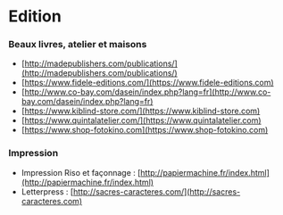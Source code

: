 # Edition

### Beaux livres, atelier et maisons

* [http://madepublishers.com/publications/](http://madepublishers.com/publications/)
* [https://www.fidele-editions.com/](https://www.fidele-editions.com)
* [http://www.co-bay.com/dasein/index.php?lang=fr](http://www.co-bay.com/dasein/index.php?lang=fr)
* [https://www.kiblind-store.com/](https://www.kiblind-store.com)
* [https://www.quintalatelier.com/](https://www.quintalatelier.com)
* [https://www.shop-fotokino.com](https://www.shop-fotokino.com)

### Impression

* Impression Riso et façonnage : [http://papiermachine.fr/index.html](http://papiermachine.fr/index.html)
* Letterpress : [http://sacres-caracteres.com/](http://sacres-caracteres.com)
